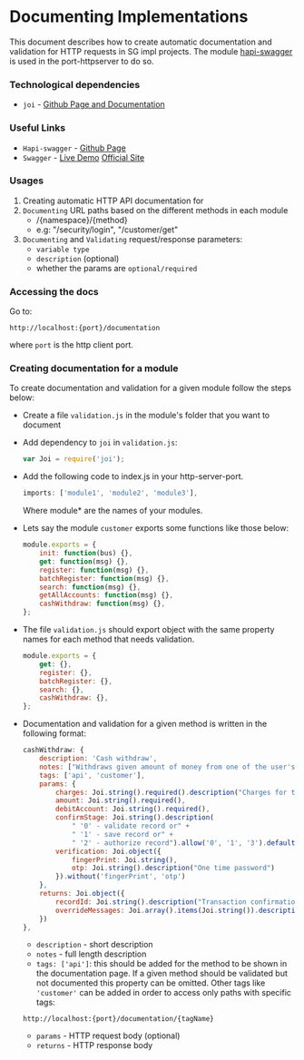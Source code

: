 # Documenting Implementations #

This document describes how to create automatic documentation and validation for
HTTP requests in SG impl projects. The module [hapi-swagger](https://github.com/glennjones/hapi-swagger)
is used in the port-httpserver to do so.

### **Technological dependencies** ###
 - `joi` - [Github Page and Documentation](https://github.com/hapijs/joi)

### **Useful Links** ###

 - `Hapi-swagger` - [Github Page](https://github.com/glennjones/hapi-swagger)
 - `Swagger` - [Live Demo](http://petstore.swagger.io/) [Official Site](http://swagger.io/)
 
### Usages ###

1. Creating automatic HTTP API documentation for 
1. `Documenting` URL paths based on the different methods in each module
    -  /{namespace}/{method} 
    - e.g: "/security/login", "/customer/get"
1. `Documenting` and `Validating` request/response parameters:
    * `variable type`
    * `description` (optional)
    * whether the params are `optional/required`

### Accessing the docs ###
Go to: 

```
http://localhost:{port}/documentation
```

where `port` is the http client port.

### Creating documentation for a module ###

To create documentation and validation for a given module follow the steps below:

* Create a file `validation.js` in the module's folder that you want to document
* Add dependency to `joi` in `validation.js`:

    ```js
    var Joi = require('joi');
    ```
    
* Add the following code to index.js in your http-server-port.

    ```js
    imports: ['module1', 'module2', 'module3'],
    ```
    Where module* are the names of your modules.
    
* Lets say the module `customer` exports some functions like those below:

    ```js
    module.exports = {
        init: function(bus) {},
        get: function(msg) {},
        register: function(msg) {},
        batchRegister: function(msg) {},
        search: function(msg) {},
        getAllAccounts: function(msg) {},
        cashWithdraw: function(msg) {}, 
    };
    ```
* The file `validation.js` should export object with the same property names for each method that needs validation.  

    ```js
    module.exports = {
        get: {},
        register: {},
        batchRegister: {},
        search: {},
        cashWithdraw: {},
    };
    ```
    
* Documentation and validation for a given method is written in the following format:

    ```js
    cashWithdraw: {
        description: 'Cash withdraw',
        notes: ["Withdraws given amount of money from one of the user's debit accounts."],
        tags: ['api', 'customer'],
        params: {
            charges: Joi.string().required().description("Charges for the deposit"),
            amount: Joi.string().required(),
            debitAccount: Joi.string().required(),
            confirmStage: Joi.string().description(
                " '0' - validate record or" +
                " '1' - save record or" +
                " '2' - authorize record").allow('0', '1', '3').default('1'),
            verification: Joi.object({
                fingerPrint: Joi.string(),
                otp: Joi.string().description("One time password")
            }).without('fingerPrint', 'otp')
        },
        returns: Joi.object({
            recordId: Joi.string().description("Transaction confirmation code"),
            overrideMessages: Joi.array().items(Joi.string()).description("Array with messages from t24")
        })
    },
    ```
    * `description` - short description 
    * `notes` - full length description
    * `tags: ['api']`: this should be added for the method to be shown in the
    documentation page. If a given method should be validated but not documented this property can be omitted.
    Other tags like `'customer'` can be added in order to access only paths with specific tags: 
    
    ```
    http://localhost:{port}/documentation/{tagName}
    ```
    * `params` - HTTP request body (optional)
    * `returns` - HTTP response body